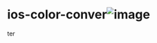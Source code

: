 # ios-color-conver![image](https://user-images.githubusercontent.com/35563664/225769026-1adf24af-47cf-4215-964d-9b86e46279c0.png)
ter
